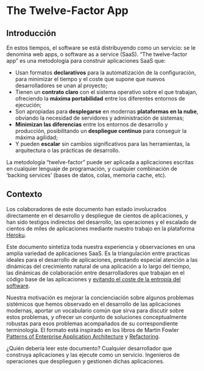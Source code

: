 # The Twelve-Factor App

## Introducción

En estos tiempos, el software se está distribuyendo como un servicio: se le denomina web apps, o software as a service (SaaS). “The twelve-factor app” es una metodología para construir aplicaciones SaaS que:

- Usan formatos **declarativos** para la automatización de la configuración, para minimizar el tiempo y el coste que supone que nuevos desarrolladores se unan al proyecto;
- Tienen un **contrato claro** con el sistema operativo sobre el que trabajan, ofreciendo la **máxima portabilidad** entre los diferentes entornos de ejecución;
- Son apropiadas para **desplegarse** en modernas **plataformas en la nube**, obviando la necesidad de servidores y administración de sistemas;
- **Minimizan las diferencias** entre los entornos de desarrollo y producción, posibilitando un **despliegue continuo** para conseguir la máxima agilidad;
- Y pueden **escalar** sin cambios significativos para las herramientas, la arquitectura o las prácticas de desarrollo.

La metodología “twelve-factor” puede ser aplicada a aplicaciones escritas en cualquier lenguaje de programación, y cualquier combinación de ‘backing services’ (bases de datos, colas, memoria cache, etc).

## Contexto

Los colaboradores de este documento han estado involucrados directamente en el desarrollo y despliegue de cientos de aplicaciones, y han sido testigos indirectos del desarrollo, las operaciones y el escalado de cientos de miles de aplicaciones mediante nuestro trabajo en la plataforma [Heroku](http://www.heroku.com/).

Este documento sintetiza toda nuestra experiencia y observaciones en una amplia variedad de aplicaciones SaaS. Es la triangulación entre practicas ideales para el desarrollo de aplicaciones, prestando especial atención a las dinámicas del crecimiento natural de una aplicación a lo largo del tiempo, las dinámicas de colaboración entre desarrolladores que trabajan en el código base de las aplicaciones y [evitando el coste de la entropía del software](http://blog.heroku.com/archives/2011/6/28/the_new_heroku_4_erosion_resistance_explicit_contracts/).

Nuestra motivación es mejorar la concienciación sobre algunos problemas sistémicos que hemos observado en el desarrollo de las aplicaciones modernas, aportar un vocabulario común que sirva para discutir sobre estos problemas, y ofrecer un conjunto de soluciones conceptualmente robustas para esos problemas acompañados de su correspondiente terminología. El formato está inspirado en los libros de Martin Fowler [Patterns of Enterprise Application Architecture](http://books.google.com/books/about/Patterns_of_enterprise_application_archi.html?id=FyWZt5DdvFkC) y [Refactoring](http://books.google.com/books/about/Refactoring.html?id=1MsETFPD3I0C).

¿Quién debería leer este documento?
Cualquier desarrollador que construya aplicaciones y las ejecute como un servicio. Ingenieros de operaciones que desplieguen y gestionen dichas aplicaciones.
